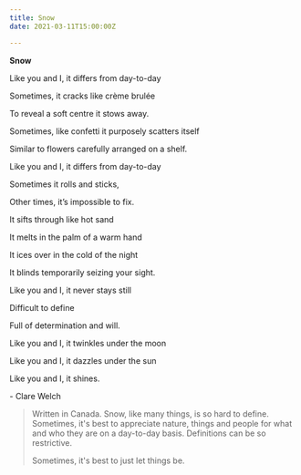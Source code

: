 ```yaml
---
title: Snow
date: 2021-03-11T15:00:00Z

---
```

**Snow**

Like you and I, it differs from day-to-day

Sometimes, it cracks like crème brulée

To reveal a soft centre it stows away.

Sometimes, like confetti it purposely scatters itself

Similar to flowers carefully arranged on a shelf.

Like you and I, it differs from day-to-day

Sometimes it rolls and sticks,

Other times, it’s impossible to fix.

It sifts through like hot sand

It melts in the palm of a warm hand

It ices over in the cold of the night

It blinds temporarily seizing your sight.

Like you and I, it never stays still

Difficult to define

Full of determination and will.

Like you and I, it twinkles under the moon

Like you and I, it dazzles under the sun

Like you and I, it shines.

\- Clare Welch 

> Written in Canada. Snow, like many things, is so hard to define. Sometimes, it's best to appreciate nature, things and people for what and who they are on a day-to-day basis. Definitions can be so restrictive. 
>
> Sometimes, it's best to just let things be.